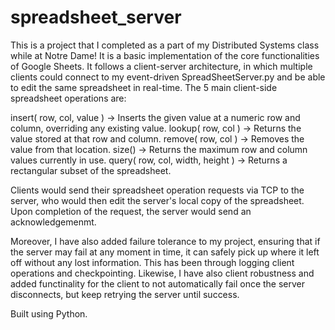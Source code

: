 # spreadsheet_server

This is a project that I completed as a part of my Distributed Systems class while at Notre Dame! It is a basic implementation of the core functionalities of Google Sheets. It follows a client-server architecture, in which multiple clients could connect to my event-driven SpreadSheetServer.py and be able to edit the same spreadsheet in real-time. The 5 main client-side spreadsheet operations are: 

insert( row, col, value ) -> Inserts the given value at a numeric row and column, overriding any existing value.
lookup( row, col ) -> Returns the value stored at that row and column.
remove( row, col ) -> Removes the value from that location.
size() -> Returns the maximum row and column values currently in use.
query( row, col, width, height ) -> Returns a rectangular subset of the spreadsheet.

Clients would send their spreadsheet operation requests via TCP to the server, who would then edit the server's local copy of the spreadsheet. Upon completion of the request, the server would send an acknowledgemenmt.

Moreover, I have also added failure tolerance to my project, ensuring that if the server may fail at any moment in time, it can safely pick up where it left off without any lost information. This has been through logging client operations and checkpointing. Likewise, I have also client robustness and added functinality for the client to not automatically fail once the server disconnects, but keep retrying the server until success. 

Built using Python.
